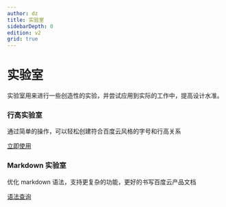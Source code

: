 ```yaml
---
author: dz
title: 实验室
sidebarDepth: 0
edition: v2
grid: true
---
```


# 实验室

实验室用来进行一些创造性的实验，并尝试应用到实际的工作中，提高设计水准。


### 行高实验室

通过简单的操作，可以轻松创建符合百度云风格的字号和行高关系

[立即使用](./LineHeight.html) <i class="iconfont icon-youjiantou" style="font-size:12px; color:#108cee;"></i>

### Markdown 实验室

优化 markdown 语法，支持更复杂的功能，更好的书写百度云产品文档

[语法查询](./MarkDownLayout.html) <i class="iconfont icon-youjiantou" style="font-size:12px; color:#108cee;"></i>

